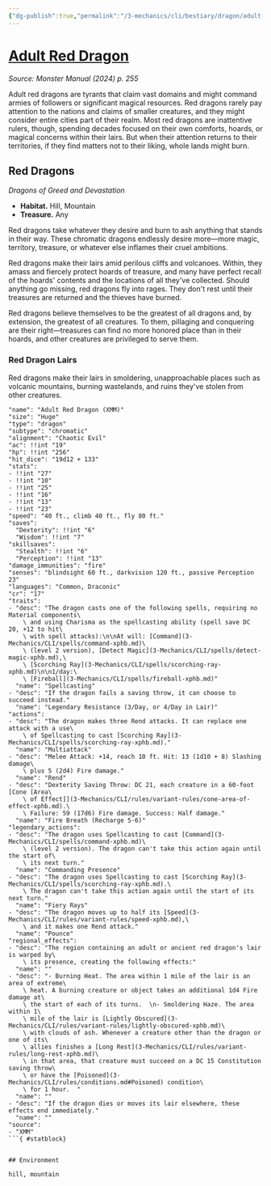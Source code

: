 ```yaml
---
{"dg-publish":true,"permalink":"/3-mechanics/cli/bestiary/dragon/adult-red-dragon-xmm/","tags":["ttrpg-cli/compendium/src/5e/xmm","ttrpg-cli/monster/cr/17","ttrpg-cli/monster/environment/hill","ttrpg-cli/monster/environment/mountain","ttrpg-cli/monster/size/huge","ttrpg-cli/monster/type/dragon/chromatic"],"created":"2025-02-22T12:02:28.286-05:00","updated":"2025-02-26T17:46:11.547-05:00"}
---
```


# [Adult Red Dragon](3-Mechanics/CLI/bestiary/dragon/adult-red-dragon-xmm.md)
*Source: Monster Manual (2024) p. 255*  

Adult red dragons are tyrants that claim vast domains and might command armies of followers or significant magical resources. Red dragons rarely pay attention to the nations and claims of smaller creatures, and they might consider entire cities part of their realm. Most red dragons are inattentive rulers, though, spending decades focused on their own comforts, hoards, or magical concerns within their lairs. But when their attention returns to their territories, if they find matters not to their liking, whole lands might burn.

## Red Dragons

*Dragons of Greed and Devastation*

- **Habitat.** Hill, Mountain  
- **Treasure.** Any  

Red dragons take whatever they desire and burn to ash anything that stands in their way. These chromatic dragons endlessly desire more—more magic, territory, treasure, or whatever else inflames their cruel ambitions.

Red dragons make their lairs amid perilous cliffs and volcanoes. Within, they amass and fiercely protect hoards of treasure, and many have perfect recall of the hoards' contents and the locations of all they've collected. Should anything go missing, red dragons fly into rages. They don't rest until their treasures are returned and the thieves have burned.

Red dragons believe themselves to be the greatest of all dragons and, by extension, the greatest of all creatures. To them, pillaging and conquering are their right—treasures can find no more honored place than in their hoards, and other creatures are privileged to serve them.

### Red Dragon Lairs

Red dragons make their lairs in smoldering, unapproachable places such as volcanic mountains, burning wastelands, and ruins they've stolen from other creatures.

```statblock
"name": "Adult Red Dragon (XMM)"
"size": "Huge"
"type": "dragon"
"subtype": "chromatic"
"alignment": "Chaotic Evil"
"ac": !!int "19"
"hp": !!int "256"
"hit_dice": "19d12 + 133"
"stats":
- !!int "27"
- !!int "10"
- !!int "25"
- !!int "16"
- !!int "13"
- !!int "23"
"speed": "40 ft., climb 40 ft., fly 80 ft."
"saves":
  "Dexterity": !!int "6"
  "Wisdom": !!int "7"
"skillsaves":
  "Stealth": !!int "6"
  "Perception": !!int "13"
"damage_immunities": "fire"
"senses": "blindsight 60 ft., darkvision 120 ft., passive Perception 23"
"languages": "Common, Draconic"
"cr": "17"
"traits":
- "desc": "The dragon casts one of the following spells, requiring no Material components\
    \ and using Charisma as the spellcasting ability (spell save DC 20, +12 to hit\
    \ with spell attacks):\n\nAt will: [Command](3-Mechanics/CLI/spells/command-xphb.md)\
    \ (level 2 version), [Detect Magic](3-Mechanics/CLI/spells/detect-magic-xphb.md),\
    \ [Scorching Ray](3-Mechanics/CLI/spells/scorching-ray-xphb.md)\n\n1/day:\
    \ [Fireball](3-Mechanics/CLI/spells/fireball-xphb.md)"
  "name": "Spellcasting"
- "desc": "If the dragon fails a saving throw, it can choose to succeed instead."
  "name": "Legendary Resistance (3/Day, or 4/Day in Lair)"
"actions":
- "desc": "The dragon makes three Rend attacks. It can replace one attack with a use\
    \ of Spellcasting to cast [Scorching Ray](3-Mechanics/CLI/spells/scorching-ray-xphb.md)."
  "name": "Multiattack"
- "desc": "Melee Attack: +14, reach 10 ft. Hit: 13 (1d10 + 8) Slashing damage\
    \ plus 5 (2d4) Fire damage."
  "name": "Rend"
- "desc": "Dexterity Saving Throw: DC 21, each creature in a 60-foot [Cone [Area\
    \ of Effect]](3-Mechanics/CLI/rules/variant-rules/cone-area-of-effect-xphb.md).\
    \ Failure: 59 (17d6) Fire damage. Success: Half damage."
  "name": "Fire Breath (Recharge 5-6)"
"legendary_actions":
- "desc": "The dragon uses Spellcasting to cast [Command](3-Mechanics/CLI/spells/command-xphb.md)\
    \ (level 2 version). The dragon can't take this action again until the start of\
    \ its next turn."
  "name": "Commanding Presence"
- "desc": "The dragon uses Spellcasting to cast [Scorching Ray](3-Mechanics/CLI/spells/scorching-ray-xphb.md).\
    \ The dragon can't take this action again until the start of its next turn."
  "name": "Fiery Rays"
- "desc": "The dragon moves up to half its [Speed](3-Mechanics/CLI/rules/variant-rules/speed-xphb.md),\
    \ and it makes one Rend attack."
  "name": "Pounce"
"regional_effects":
- "desc": "The region containing an adult or ancient red dragon's lair is warped by\
    \ its presence, creating the following effects:"
  "name": ""
- "desc": "- Burning Heat. The area within 1 mile of the lair is an area of extreme\
    \ heat. A burning creature or object takes an additional 1d4 Fire damage at\
    \ the start of each of its turns.  \n- Smoldering Haze. The area within 1\
    \ mile of the lair is [Lightly Obscured](3-Mechanics/CLI/rules/variant-rules/lightly-obscured-xphb.md)\
    \ with clouds of ash. Whenever a creature other than the dragon or one of its\
    \ allies finishes a [Long Rest](3-Mechanics/CLI/rules/variant-rules/long-rest-xphb.md)\
    \ in that area, that creature must succeed on a DC 15 Constitution saving throw\
    \ or have the [Poisoned](3-Mechanics/CLI/rules/conditions.md#Poisoned) condition\
    \ for 1 hour.  "
  "name": ""
- "desc": "If the dragon dies or moves its lair elsewhere, these effects end immediately."
  "name": ""
"source":
- "XMM"
```{ #statblock}


## Environment

hill, mountain